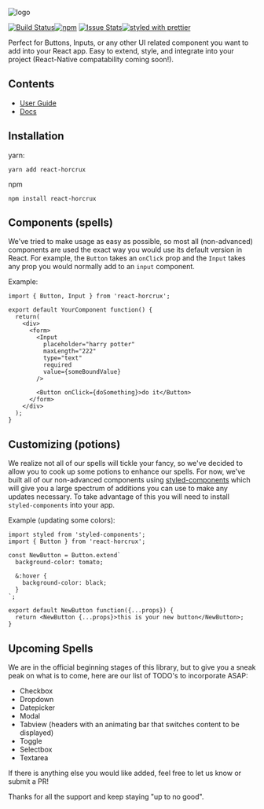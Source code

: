 ![logo](https://user-images.githubusercontent.com/4819738/30342556-e4df6752-97bf-11e7-9605-32de0b92912d.png)

[![Build Status](https://travis-ci.org/caseybaggz/horcrux.svg)](https://travis-ci.org/caseybaggz/horcrux)[![npm](https://img.shields.io/npm/dm/horcrux.svg)](https://npmjs.com/package/react-horcrux) [![Issue Stats](https://img.shields.io/issuestats/i/github/caseybaggz/horcrux.svg)](http://github.com/caseybaggz/horcrux/issues)[![styled with prettier](https://img.shields.io/badge/styled_with-prettier-ff69b4.svg)](https://github.com/prettier/prettier)

Perfect for Buttons, Inputs, or any other UI related component you want to add into your React app. Easy to extend, style, and integrate into your project (React-Native compatability coming soon!).

## Contents
* [User Guide]()
* [Docs]()

## Installation
yarn:
```
yarn add react-horcrux
```

npm
```
npm install react-horcrux
```

## Components (spells)
We've tried to make usage as easy as possible, so most all (non-advanced) components are used the exact way you would use its default version in React. For example, the `Button` takes an `onClick` prop and the `Input` takes any prop you would normally add to an `input` component.

Example:
```
import { Button, Input } from 'react-horcrux';

export default YourComponent function() {
  return(
    <div>
      <form>
        <Input
          placeholder="harry potter"
          maxLength="222"
          type="text"
          required
          value={someBoundValue}
        />

        <Button onClick={doSomething}>do it</Button>
      </form>
    </div>
  );
}
```

## Customizing (potions)
We realize not all of our spells will tickle your fancy, so we've decided to allow you to cook up some potions to enhance our spells. For now, we've built all of our non-advanced components using [styled-components](https://github.com/styled-components/styled-components) which will give you a large spectrum of additions you can use to make any updates necessary. To take advantage of this you will need to install `styled-components` into your app.

Example (updating some colors):
```
import styled from 'styled-components';
import { Button } from 'react-horcrux';

const NewButton = Button.extend`
  background-color: tomato;

  &:hover {
    background-color: black;
  }
`;

export default NewButton function({...props}) {
  return <NewButton {...props}>this is your new button</NewButton>;
}
```

## Upcoming Spells
We are in the official beginning stages of this library, but to give you a sneak peak on what is to come, here are our list of TODO's to incorporate ASAP:

* Checkbox
* Dropdown
* Datepicker
* Modal
* Tabview (headers with an animating bar that switches content to be displayed)
* Toggle
* Selectbox
* Textarea

If there is anything else you would like added, feel free to let us know or submit a PR!

Thanks for all the support and keep staying "up to no good".
